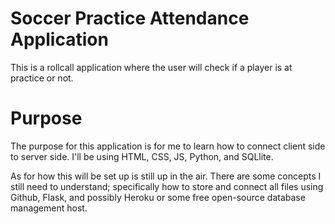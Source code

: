 # Soccer Practice Attendance Application
This is a rollcall application where the user will check if a player is at practice or not.

# Purpose
The purpose for this application is for me to learn how to connect client side to server side. I'll be using HTML, CSS, JS, Python, and SQLlite. 

As for how this will be set up is still up in the air. There are some concepts I still need to understand; specifically how to store and connect all files using Github, Flask, and possibly Heroku or some free open-source database management host.